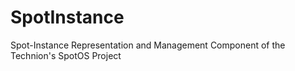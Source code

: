 # SpotInstance
Spot-Instance Representation and Management Component of the Technion's SpotOS Project
